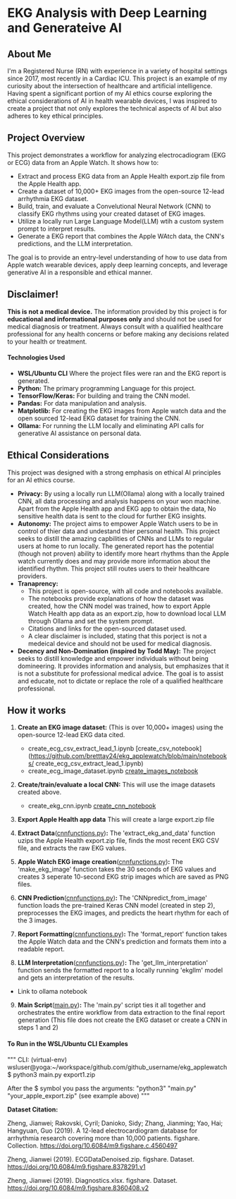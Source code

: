 # EKG Analysis with Deep Learning and Generateive AI

## About Me
I'm a Registered Nurse (RN) with experience in a variety of hospital settings since 2017, most recently in a Cardiac ICU. This project is an example of my curiosity about the intersection of healthcare and artificial intelligence. Having spent a significant portion of my AI ethics course exploring the ethical considerations of AI in health wearable devices, I was inspired to create a project that not only explores the technical aspects of AI but also adheres to key ethical principles.

## Project Overview
This project demonstrates a workflow for analyzing electrocadiogram (EKG or ECG) data from an Apple Watch.  It shows how to:
* Extract and process EKG data from an Apple Health export.zip file from the Apple Health app.
* Create a dataset of 10,000+ EKG images from the open-source 12-lead arrhythmia EKG dataset.
* Build, train, and evaluate a Convelutional Neural Network (CNN) to classify EKG rhythms using your created dataset of EKG images.
* Utilize a locally run Large Language Model(LLM) wtih a custom system prompt to interpret results.
* Generate a EKG report that combines the Apple WAtch data, the CNN's predictions, and the LLM interpretation.

The goal is to provide an entry-level understanding of how to use data from Apple watch wearable devices, apply deep learning concepts, and leverage generative AI in a responsible and ethical manner.
## Disclaimer!
**This is not a medical device.**  The information provided by this project is for **educational and informational purposes only** and should not be used for medical diagnosis or treatment. Always consult with a qualified healthcare professional for any health concerns or before making any decisions related to your health or treatment.

#### Technologies Used
* **WSL/Ubuntu CLI** Where the project files were ran and the EKG report is generated.
* **Python:** The primary programming Language for this project.
* **TensorFlow/Keras:** For building and traing the CNN model.
* **Pandas:** For data manipulation and analysis. 
* **Matplotlib:** For creating the EKG images from Apple watch data and the open sourced 12-lead EKG dataset for training the CNN.
* **Ollama:** For running the LLM locally and eliminating API calls for generative AI assistance on personal data. 

## Ethical Considerations
This project was designed with a strong emphasis on ethical AI principles for an AI ethics course.
* **Privacy:** By using a locally run LLM(Ollama) along with a locally trained CNN, all data processing and analysis happens on your won machine.  Apart from the Apple Health app and EKG app to obtain the data, No sensitive health data is sent to the cloud for further EKG insights.
* **Autonomy:** The project aims to empower Apple Watch users to be in control of thier data and undestand thier personal health. This project seeks to distill the amazing capbilities of CNNs and LLMs to regular users at home to run locally.  The generated report has the potential (though not proven) ability to identify more heart rhythms than the Apple watch currently does and may provide more information about the identified rhythm.  This project still routes users to their healthcare providers. 
* **Tranaprency:**
    * This project is open-source, with all code and notebooks available.
    * The notebooks provide explanations of how the dataset was created, how the CNN model was trained, how to export Apple Watch Health app data as an export.zip, how to download local LLM through Ollama and set the system prompt. 
    * Citations and links for the open-sourced dataset used. 
    * A clear disclaimer is included, stating that this porject is not a medeical device and should not be used for medical diagnosis. 
* **Decency and Non-Domination (inspired by Todd May):** The project seeks to distill knowledge and empower individuals without being domineering. It provides information and analysis, but emphasizes that it is not a substitute for professional medical advice. The goal is to assist and educate, not to dictate or replace the role of a qualified healthcare professional.

## How it works
1. **Create an EKG image dataset:** (This is over 10,000+ images) using the open-source 12-lead EKG data cited.
    * create_ecg_csv_extract_lead_1.ipynb [create_csv_notebook](https://github.com/bretttay24/ekg_applewatch/blob/main/notebooks/   create_ecg_csv_extract_lead_1.ipynb)
    * create_ecg_image_dataset.ipynb [create_images_notebook](https://github.com/bretttay24/ekg_applewatch/blob/main/notebooks/create_ecg_image_dataset.ipynb)

2. **Create/train/evaluate a local CNN:**  This will use the image datasets created above.
    * create_ekg_cnn.ipynb [create_cnn_notebook](https://github.com/bretttay24/ekg_applewatch/blob/main/notebooks/create_ekg_cnn.ipynb)
3. **Export Apple Health app data** This will create a large export.zip file
4. **Extract Data**([cnnfunctions.py](https://github.com/bretttay24/ekg_applewatch/blob/main/cnnfunctions.py))**:** The 'extract_ekg_and_data' function uzips the Apple Health export.zip file, finds the most recent EKG CSV file, and extracts the raw EKG values.
5. **Apple Watch EKG image creation**([cnnfunctions.py](https://github.com/bretttay24/ekg_applewatch/blob/main/cnnfunctions.py))**:**  The 'make_ekg_image' function takes the 30 seconds of EKG values and creates 3 seperate 10-second EKG strip images which are saved as PNG files. 
6. **CNN Prediction**([cnnfunctions.py](https://github.com/bretttay24/ekg_applewatch/blob/main/cnnfunctions.py))**:** The 'CNNpredict_from_image' function loads the pre-trained Keras CNN model (created in step 2), preprocesses the EKG images, and predicts the heart rhythm for each of the 3 images. 
7. **Report Formatting**([cnnfunctions.py](https://github.com/bretttay24/ekg_applewatch/blob/main/cnnfunctions.py))**:** The 'format_report' function takes the Apple Watch data and the CNN's prediction and formats them into a readable report.
8. **LLM Interpretation**([cnnfunctions.py](https://github.com/bretttay24/ekg_applewatch/blob/main/cnnfunctions.py))**:** The 'get_llm_interpretation' function sends the formatted report to a locally running 'ekgllm' model and gets an interpretation of the results.
* Link to ollama notebook
9. **Main Script**([main.py](https://github.com/bretttay24/ekg_applewatch/blob/main/main.py))**:** The 'main.py' script ties it all together and orchestrates the entire workflow from data extraction to the final report generation (This file does not create the EKG dataset or create a CNN in steps 1 and 2)

#### To Run in the WSL/Ubuntu CLI Examples

"""
CLI:
(virtual-env) wsluser@yoga:~/workspace/github.com/github_username/ekg_applewatch$ python3 main.py export1.zip

After the $ symbol you pass the arguments: "python3" "main.py" "your_apple_export.zip" (see example above)
"""

**Dataset Citation:**

Zheng, Jianwei; Rakovski, Cyril; Danioko, Sidy; Zhang, Jianming; Yao, Hai; Hangyuan, Guo (2019). A 12-lead electrocardiogram database for arrhythmia research covering more than 10,000 patients. figshare. Collection. https://doi.org/10.6084/m9.figshare.c.4560497

Zheng, Jianwei (2019). ECGDataDenoised.zip. figshare. Dataset. https://doi.org/10.6084/m9.figshare.8378291.v1

Zheng, Jianwei (2019). Diagnostics.xlsx. figshare. Dataset. https://doi.org/10.6084/m9.figshare.8360408.v2

